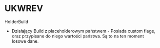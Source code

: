 # UKWREV
HolderBuild
 - Działający Build z placeholderowym państwem - Posiada custom flage, oraz przypisane do niego wartości państwa. Są to na ten moment losowe dane.
